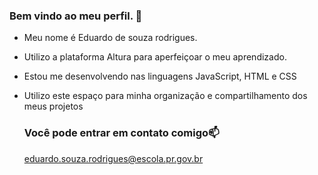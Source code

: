 ### Bem vindo ao meu perfil. 🤙

- Meu nome é Eduardo de souza rodrigues.
- Utilizo a plataforma Altura para aperfeiçoar o meu aprendizado.
- Estou me desenvolvendo nas linguagens JavaScript, HTML e CSS
- Utilizo este espaço para minha organização e compartilhamento dos meus projetos

  ### Você pode entrar em contato comigo📫

   eduardo.souza.rodrigues@escola.pr.gov.br

